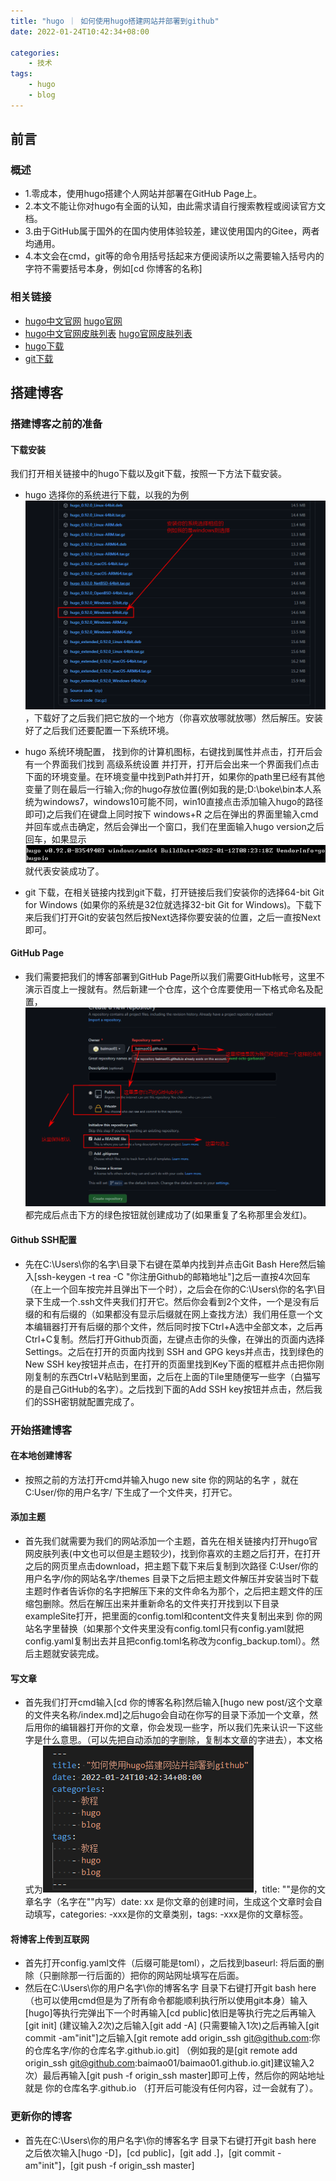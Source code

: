 ```yaml
---
title: "hugo ｜ 如何使用hugo搭建网站并部署到github"
date: 2022-01-24T10:42:34+08:00

categories:
    - 技术
tags:
    - hugo
    - blog
---
```


## 前言
### 概述
- 1.零成本，使用hugo搭建个人网站并部署在GitHub Page上。
- 2.本文不能让你对hugo有全面的认知，由此需求请自行搜索教程或阅读官方文档。
- 3.由于GitHub属于国外的在国内使用体验较差，建议使用国内的Gitee，两者均通用。
- 4.本文会在cmd，git等的命令用括号括起来方便阅读所以之需要输入括号内的字符不需要括号本身，例如[cd 你博客的名称]
### 相关链接
- [hugo中文官网](https://www.gohugo.org/) [hugo官网](https://gohugo.io/)
- [hugo中文官网皮肤列表](https://www.gohugo.org/theme/) [hugo官网皮肤列表](https://themes.gohugo.io/)
- [hugo下载](https://github.com/gohugoio/hugo/releases)
- [git下载](https://git-scm.com/download/win)
## 搭建博客
### 搭建博客之前的准备
#### 下载安装
我们打开相关链接中的hugo下载以及git下载，按照一下方法下载安装。
- hugo 选择你的系统进行下载，以我的为例 ![](hugo安装图片.png) ，下载好了之后我们把它放的一个地方（你喜欢放哪就放哪）然后解压。安装好了之后我们还要配置一下系统环境。

- hugo 系统环境配置， 找到你的计算机图标，右键找到属性并点击，打开后会有一个界面我们找到 高级系统设置 并打开，打开后会出来一个界面我们点击下面的环境变量。在环境变量中找到Path并打开，如果你的path里已经有其他变量了则在最后一行输入;你的hugo存放位置(例如我的是;D:\boke\bin本人系统为windows7，windows10可能不同，win10直接点击添加输入hugo的路径即可)之后我们在键盘上同时按下 windows+R 之后在弹出的界面里输入cmd并回车或点击确定，然后会弹出一个窗口，我们在里面输入hugo version之后回车，如果显示 ![](确定是否安装成功.png) 就代表安装成功了。

- git 下载，在相关链接内找到git下载，打开链接后我们安装你的选择64-bit Git for Windows (如果你的系统是32位就选择32-bit Git for Windows)。下载下来后我们打开Git的安装包然后按Next选择你要安装的位置，之后一直按Next即可。
#### GitHub Page
- 我们需要把我们的博客部署到GitHub Page所以我们需要GitHub帐号，这里不演示百度上一搜就有。然后新建一个仓库，这个仓库要使用一下格式命名及配置， ![](GitHub仓库创建.png) 都完成后点击下方的绿色按钮就创建成功了(如果重复了名称那里会发红)。
#### Github SSH配置
- 先在C:\Users\你的名字\目录下右键在菜单内找到并点击Git Bash Here然后输入[ssh-keygen -t rea -C "你注册Github的邮箱地址"]之后一直按4次回车（在上一个回车按完并且弹出下一个时），之后会在你的C:\Users\你的名字\目录下生成一个.ssh文件夹我们打开它。然后你会看到2个文件，一个是没有后缀的和有后缀的（如果都没有显示后缀就在网上查找方法）我们用任意一个文本编辑器打开有后缀的那个文件，然后同时按下Ctrl+A选中全部文本，之后再Ctrl+C复制。然后打开Github页面，左键点击你的头像，在弹出的页面内选择Settings。之后在打开的页面内找到 SSH and GPG keys并点击，找到绿色的New SSH key按钮并点击，在打开的页面里找到Key下面的框框并点击把你刚刚复制的东西Ctrl+V粘贴到里面，之后在上面的Tile里随便写一些字（白猫写的是自己GitHub的名字）。之后找到下面的Add SSH key按钮并点击，然后我们的SSH密钥就配置完成了。
### 开始搭建博客
#### 在本地创建博客
- 按照之前的方法打开cmd并输入hugo new site 你的网站的名字 ，就在C:User/你的用户名字/ 下生成了一个文件夹，打开它。
#### 添加主题
- 首先我们就需要为我们的网站添加一个主题，首先在相关链接内打开hugo官网皮肤列表(中文也可以但是主题较少)，找到你喜欢的主题之后打开，在打开之后的网页里点击download，把主题下载下来后复制到次路径 C:User/你的用户名字/你的网站名字/themes 目录下之后把主题文件解压并安装当时下载主题时作者告诉你的名字把解压下来的文件命名为那个，之后把主题文件的压缩包删除。然后在解压出来并重新命名的文件夹打开找到以下目录exampleSite打开，把里面的config.toml和content文件夹复制出来到 你的网站名字里替换（如果那个文件夹里没有config.toml只有config.yaml就把config.yaml复制出去并且把config.toml名称改为config_backup.toml）。然后主题就安装完成。
#### 写文章
- 首先我们打开cmd输入[cd 你的博客名称]然后输入[hugo new post/这个文章的文件夹名称/index.md]之后hugo会自动在你写的目录下添加一个文章，然后用你的编辑器打开你的文章，你会发现一些字，所以我们先来认识一下这些字是什么意思。（可以先把自动添加的字删除，复制本文章的字进去），本文格式为![](认识文章编写格式.png)，title: ""是你的文章名字（名字在""内写）date: xx 是你文章的创建时间，生成这个文章时会自动填写，categories: -xxx是你的文章类别，tags: -xxx是你的文章标签。
#### 将博客上传到互联网
- 首先打开config.yaml文件（后缀可能是toml），之后找到baseurl: 将后面的删除（只删除那一行后面的）把你的网站网址填写在后面。
- 然后在C:\Users\你的用户名字\你的博客名字 目录下右键打开git bash here（也可以使用cmd但是为了所有命令都能顺利执行所以使用git本身）输入[hugo]等执行完弹出下一个时再输入[cd public]依旧是等执行完之后再输入[git init] (建议输入2次)之后输入[git add -A] (只需要输入1次)之后再输入[git commit -am"init"]之后输入[git remote add origin_ssh git@github.com:你的仓库名字/你的仓库名字.github.io.git] （例如我的是[git remote add origin_ssh git@github.com:baimao01/baimao01.github.io.git]建议输入2次）最后再输入[git push -f origin_ssh master]即可上传，然后你的网站地址就是 你的仓库名字.github.io （打开后可能没有任何内容，过一会就有了）。
### 更新你的博客
- 首先在C:\Users\你的用户名字\你的博客名字 目录下右键打开git bash here 之后依次输入[hugo -D]，[cd public]，[git add .]，[git commit -am"init"]，[git push -f origin_ssh master]

